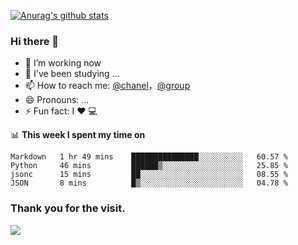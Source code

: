 [![Anurag's github stats](https://github-readme-stats.vercel.app/api?username=bmqy)](https://github.com/anuraghazra/github-readme-stats)
### Hi there 👋
- 🔭 I’m working now
- 🌱 I've been studying ...
- 📫 How to reach me: [@chanel](https://t.me/tcbmqy)，[@group](https://t.me/tgbmqy)
- 😄 Pronouns: ...
- ⚡ Fun fact:  I ❤️ 💻

📊 **This week I spent my time on**
<!--START_SECTION:waka-->
```text
Markdown   1 hr 49 mins    ███████████████░░░░░░░░░░   60.57 % 
Python     46 mins         ██████▒░░░░░░░░░░░░░░░░░░   25.85 % 
jsonc      15 mins         ██░░░░░░░░░░░░░░░░░░░░░░░   08.55 % 
JSON       8 mins          █▒░░░░░░░░░░░░░░░░░░░░░░░   04.78 % 
```
<!--END_SECTION:waka-->

### Thank you for the visit.
![](http://profile-counter.glitch.me/bmqy/count.svg)
